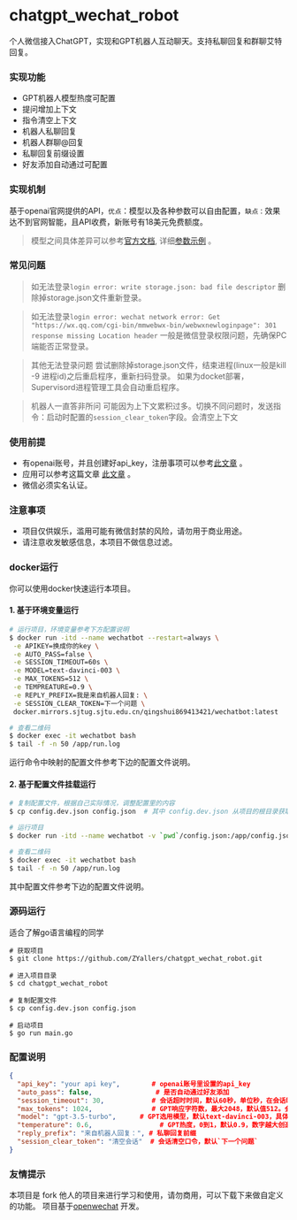 # chatgpt_wechat_robot
个人微信接入ChatGPT，实现和GPT机器人互动聊天。支持私聊回复和群聊艾特回复。

### 实现功能

* GPT机器人模型热度可配置
* 提问增加上下文
* 指令清空上下文
* 机器人私聊回复
* 机器人群聊@回复
* 私聊回复前缀设置
* 好友添加自动通过可配置

### 实现机制
基于openai官网提供的API，`优点`：模型以及各种参数可以自由配置，`缺点：`效果达不到官网智能，且API收费，新账号有18美元免费额度。

> 模型之间具体差异可以参考[官方文档](https://beta.openai.com/docs/models/overview), 详细[参数示例](https://beta.openai.com/examples) 。

### 常见问题
> 如无法登录`login error: write storage.json: bad file descriptor`
删除掉storage.json文件重新登录。

> 如无法登录`login error: wechat network error: Get "https://wx.qq.com/cgi-bin/mmwebwx-bin/webwxnewloginpage": 301 response missing Location header`
一般是微信登录权限问题，先确保PC端能否正常登录。

> 其他无法登录问题
尝试删除掉storage.json文件，结束进程(linux一般是kill -9 进程id)之后重启程序，重新扫码登录。
如果为docket部署，Supervisord进程管理工具会自动重启程序。

> 机器人一直答非所问
可能因为上下文累积过多。切换不同问题时，发送指令：启动时配置的`session_clear_token`字段。会清空上下文

### 使用前提
* 有openai账号，并且创建好api_key，注册事项可以参考[此文章](https://juejin.cn/post/7173447848292253704) 。
* 应用可以参考这篇文章 [此文章](https://juejin.cn/post/7176813187705077816) 。
* 微信必须实名认证。

### 注意事项
* 项目仅供娱乐，滥用可能有微信封禁的风险，请勿用于商业用途。
* 请注意收发敏感信息，本项目不做信息过滤。

### docker运行
你可以使用docker快速运行本项目。

#### 1. 基于环境变量运行

```sh
# 运行项目，环境变量参考下方配置说明
$ docker run -itd --name wechatbot --restart=always \
 -e APIKEY=换成你的key \
 -e AUTO_PASS=false \
 -e SESSION_TIMEOUT=60s \
 -e MODEL=text-davinci-003 \
 -e MAX_TOKENS=512 \
 -e TEMPREATURE=0.9 \
 -e REPLY_PREFIX=我是来自机器人回复: \
 -e SESSION_CLEAR_TOKEN=下一个问题 \
 docker.mirrors.sjtug.sjtu.edu.cn/qingshui869413421/wechatbot:latest

# 查看二维码
$ docker exec -it wechatbot bash 
$ tail -f -n 50 /app/run.log 
```

运行命令中映射的配置文件参考下边的配置文件说明。

#### 2. 基于配置文件挂载运行

```sh
# 复制配置文件，根据自己实际情况，调整配置里的内容
$ cp config.dev.json config.json  # 其中 config.dev.json 从项目的根目录获取

# 运行项目
$ docker run -itd --name wechatbot -v `pwd`/config.json:/app/config.json docker.mirrors.sjtug.sjtu.edu.cn/qingshui869413421/wechatbot:latest

# 查看二维码
$ docker exec -it wechatbot bash 
$ tail -f -n 50 /app/run.log 
```

其中配置文件参考下边的配置文件说明。


### 源码运行
适合了解go语言编程的同学

````
# 获取项目
$ git clone https://github.com/ZYallers/chatgpt_wechat_robot.git

# 进入项目目录
$ cd chatgpt_wechat_robot

# 复制配置文件
$ cp config.dev.json config.json

# 启动项目
$ go run main.go
````

### 配置说明

```json
{
  "api_key": "your api key",        # openai账号里设置的api_key
  "auto_pass": false,                # 是否自动通过好友添加
  "session_timeout": 30,            # 会话超时时间，默认60秒，单位秒，在会话时间内所有发送给机器人的信息会作为上下文
  "max_tokens": 1024,               # GPT响应字符数，最大2048，默认值512。会影响接口响应速度，字符越大响应越慢
  "model": "gpt-3.5-turbo",      # GPT选用模型，默认text-davinci-003，具体选项参考官网训练场
  "temperature": 0.6,                 # GPT热度，0到1，默认0.9，数字越大创造力越强，但更偏离训练事实，越低越接近训练事实
  "reply_prefix": "来自机器人回复：", # 私聊回复前缀
  "session_clear_token": "清空会话"  # 会话清空口令，默认`下一个问题`
}
```

### 友情提示
本项目是 fork 他人的项目来进行学习和使用，请勿商用，可以下载下来做自定义的功能。
项目基于[openwechat](https://github.com/eatmoreapple/openwechat) 开发。
